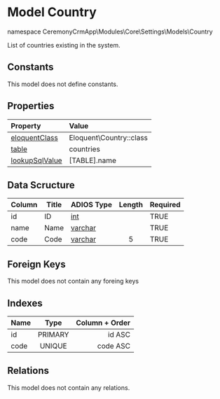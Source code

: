# Model Country

namespace CeremonyCrmApp\Modules\Core\Settings\Models\Country

List of countries existing in the system.

## Constants

This model does not define constants.

## Properties

| Property                                                                                 | Value                   |
| :--------------------------------------------------------------------------------------- | :---------------------- |
| [eloquentClass](https://docs.wai.blue/adios-framework/models/properties#eloquentClass)   | Eloquent\Country::class |
| [table](https://docs.wai.blue/adios-framework/models/properties#table)                   | countries               |
| [lookupSqlValue](https://docs.wai.blue/adios-framework/models/properties#lookupSqlValue) | [TABLE].name            |

## Data Scructure

| Column | Title | ADIOS Type                                                                 | Length | Required |
| ------ | ----- | -------------------------------------------------------------------------- | :----: | -------- |
| id     | ID    | [int](https://docs.wai.blue/adios-framework/models/attributes#int)         |        | TRUE     |
| name   | Name  | [varchar](https://docs.wai.blue/adios-framework/models/attributes#varchar) |        | TRUE     |
| code   | Code  | [varchar](https://docs.wai.blue/adios-framework/models/attributes#varchar) |   5    | TRUE     |

## Foreign Keys

This model does not contain any foreing keys

## Indexes

| Name |  Type   | Column + Order |
| :--- | :-----: | -------------: |
| id   | PRIMARY |         id ASC |
| code | UNIQUE  |       code ASC |

## Relations

This model does not contain any relations.
